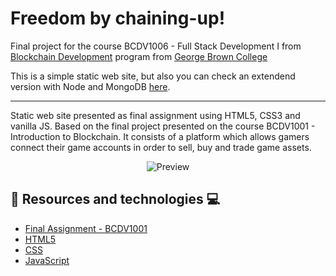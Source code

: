 # Freedom by chaining-up!

Final project for the course BCDV1006 - Full Stack Development I from [Blockchain Development](https://www.georgebrown.ca/programs/blockchain-development-program-t175/) program from [George Brown College](https://www.georgebrown.ca)

This is a simple static web site, but also you can check an extendend version with Node and MongoDB [here](https://github.com/LorranSutter/Freedom-by-chaining-up-Node).

---

Static web site presented as final assignment using HTML5, CSS3 and vanilla JS. Based on the final project presented on the course BCDV1001 - Introduction to Blockchain. It consists of a platform which allows gamers connect their game accounts in order to sell, buy and trade game assets.

<div align="center">

![Preview](https://res.cloudinary.com/lorransutter/image/upload/v1589314886/Freedom_by_chaining_up.gif)

</div>

## :book: Resources and technologies :computer:
- [Final Assignment - BCDV1001](https://drive.google.com/file/d/1CQZWTo7N4vliZXRFV4m0hd2VNEdJs6BG/view?usp=sharing)
- [HTML5](https://www.w3schools.com/html/html5_intro.asp)
- [CSS](https://www.w3schools.com/css/)
- [JavaScript](https://www.w3schools.com/js/)
